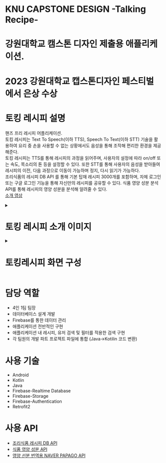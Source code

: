 # KNU CAPSTONE DESIGN -Talking Recipe-
# 강원대학교 캠스톤 디자인 제출용 애플리케이션.
# 2023 강원대학교 캡스톤디자인 페스티벌에서 은상 수상
# 토킹 레시피 설명
핸즈 프리 레시피 어플리케이션.  
토킹 레시피는 Text To Speech(이하 TTS), Speech To Text(이하 STT) 기술을 활용하여 요리 중 손을 사용할 수 없는 상황에서도 음성을 통해 조작해 편리한 환경을 제공해준다.  
토킹 레시피는 TTS를 통해 레시피의 과정을 읽어주며, 사용자의 설정에 따라 on/off 또는 속도, 목소리의 톤 등을 설정할 수 있다.
또한 STT를 통해 사용자의 음성을 받아들여 레시피의 이전, 다음 과정으로 이동이 가능하며 정지, 다시 읽기가 가능하다.  
조리식품의 레시피 DB API 를 통해 기본 탑재 레시피 3000개를 포함하며, 자체 로그인 또는 구글 로그인 기능을 통해 자신만의 레시피를 공유할 수 있다.
식품 영양 성분 분석 API를 통해 레시피의 영양 성분을 분석해 알려줄 수 있다.  
[소개 영상](https://youtu.be/EyVXPPh2V8Y?si=fq5TYXPU6-FZHi34)

<details>
  <summary>
    
  # 토킹 레시피 소개 이미지
  
  </summary>
  
![talking_recipe_intro](https://github.com/Jiy-park/KNU-Capstone_Recipe/assets/79889934/646f9dee-4bb6-4106-b329-61f57aabc775)

</details>

<details>
  <summary>
    
# 토킹레시피 화면 구성
    
  </summary>
  
  ![talking_recipe_flow](https://github.com/Jiy-park/KNU-Capstone_Recipe/assets/79889934/1b4d3817-3c52-4eca-8e2c-a1e7a53be846)
  
</details>

# 담당 역할
- 4인 1팀 팀장
- 데이터베이스 설계 개발
- Firebase를 통한 데이터 관리
- 애플리케이션 전반적인 구현
- 애플리케이션 내 레시피, 유저 검색 및 필터를 적용한 검색 구현
- 각 팀원의 개발 파트 프로젝트 파일에 통합 (Java->Kotilin 코드 변환) 

# 사용 기술
- Android
- Kotlin
- Java
- Firebase-Realtime Database
- Firebase-Storage
- Firebase-Authentication
- Retrofit2

# 사용 API
- [조리식품 레시피 DB API](https://www.foodsafetykorea.go.kr/api/newDatasetDetail.do)
- [식품 영양 성분 API](https://api.edamam.com/)
- [영양 선분 번역용 NAVER PAPAGO API](https://developers.naver.com/products/papago/nmt/nmt.md)
